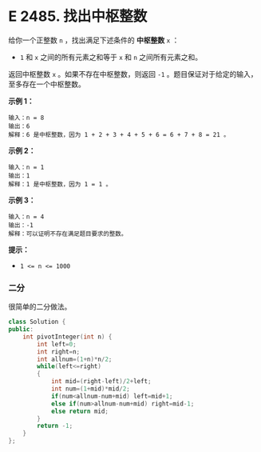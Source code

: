 # E 2485. 找出中枢整数

给你一个正整数 `n` ，找出满足下述条件的 **中枢整数** `x` ：

- `1` 和 `x` 之间的所有元素之和等于 `x` 和 `n` 之间所有元素之和。

返回中枢整数 `x` 。如果不存在中枢整数，则返回 `-1` 。题目保证对于给定的输入，至多存在一个中枢整数。

 

**示例 1：**

```
输入：n = 8
输出：6
解释：6 是中枢整数，因为 1 + 2 + 3 + 4 + 5 + 6 = 6 + 7 + 8 = 21 。
```

**示例 2：**

```
输入：n = 1
输出：1
解释：1 是中枢整数，因为 1 = 1 。
```

**示例 3：**

```
输入：n = 4
输出：-1
解释：可以证明不存在满足题目要求的整数。
```

 

**提示：**

- `1 <= n <= 1000`



### 二分

很简单的二分做法。

```cpp
class Solution {
public:
    int pivotInteger(int n) {
        int left=0;
        int right=n;
        int allnum=(1+n)*n/2;
        while(left<=right)
        {
            int mid=(right-left)/2+left;
            int num=(1+mid)*mid/2;
            if(num<allnum-num+mid) left=mid+1;
            else if(num>allnum-num+mid) right=mid-1;
            else return mid;
        }
        return -1;
    }
};
```


